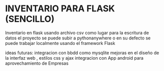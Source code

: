 # INVENTARIO PARA FLASK (SENCILLO) 

Inventario en flask usando archivo csv como lugar para la escritura de datos
el proyecto se puede subir a pythonanywhere
o en su defecto se puede trabajar localmente usando el framework Flask 

ideas futuras:
  integracion con bbdd como mysqlite 
  mejoras en el diseño de la interfaz web , estilos css y ajax
  integracion con App android para aprovechamiento de Empresas
  
  
